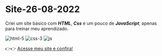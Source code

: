 # Site-26-08-2022

Criei um site básico com **_HTML_**, **_Css_** e um pouco de **_JavaScript_**, apenas para treinar meu aprendizado.  

![html-5](https://user-images.githubusercontent.com/102633447/161640632-7b6dfedd-3358-4bbb-8239-9967e3e68622.png)
![css-3](https://user-images.githubusercontent.com/102633447/161640847-d821142c-9535-4186-8e40-671c4b58b9cf.png)
![js](https://user-images.githubusercontent.com/102633447/161641055-51c4176b-2500-4db0-84fb-4461310d8716.png)

👉👉 [Acesse meu site e confira!](https://fabricio-ricardo.github.io/Site-26-08-2022/)

